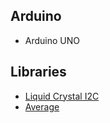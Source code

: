 ## Arduino
* Arduino UNO

## Libraries
* [Liquid Crystal I2C](https://www.arduinolibraries.info/libraries/liquid-crystal-i2-c)
* [Average](https://github.com/MajenkoLibraries/Average)